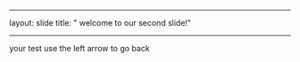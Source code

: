 ___
layout: slide
title: " welcome to our second slide!"
___
your test
use the left arrow to go back
